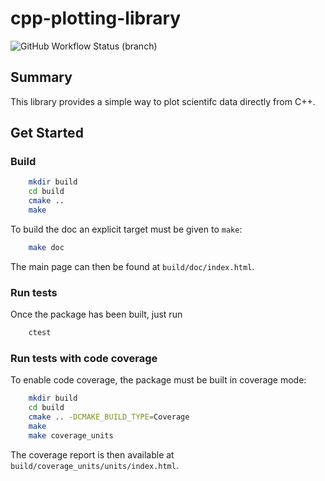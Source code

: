 # cpp-plotting-library
![GitHub Workflow Status (branch)](https://img.shields.io/github/workflow/status/GregoireUhlrich/cpp-plotting-library/CMake/main?label=tests&logo=C%2B%2B&logoColor=green)

## Summary

This library provides a simple way to plot scientifc data directly from C++.

## Get Started
### Build

``` bash
    mkdir build
    cd build
    cmake ..
    make
```

To build the doc an explicit target must be given to `make`:
``` bash
    make doc
```
The main page can then be found at `build/doc/index.html`.

### Run tests

Once the package has been built, just run
``` bash
    ctest
```

### Run tests with code coverage

To enable code coverage, the package must be built in coverage mode:
``` bash
    mkdir build
    cd build
    cmake .. -DCMAKE_BUILD_TYPE=Coverage
    make
    make coverage_units
```
The coverage report is then available at `build/coverage_units/units/index.html`.
